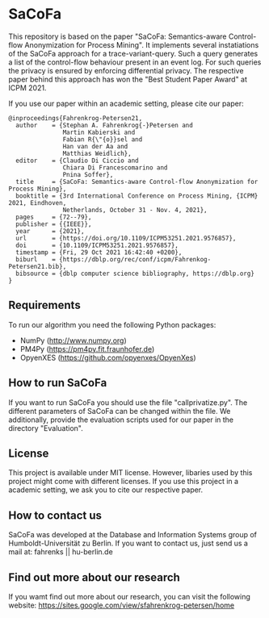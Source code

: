 # SaCoFa
This repository is based on the paper "SaCoFa: Semantics-aware Control-flow Anonymization for Process Mining". It implements several instatiations of the SaCoFa approach for a trace-variant-query. Such a query generates a list of the control-flow behaviour present in an event log. For such queries the privacy is ensured by enforcing differential privacy. The respective paper behind this approach has won the "Best Student Paper Award" at ICPM 2021.

If you use our paper within an academic setting, please cite our paper:
```
@inproceedings{Fahrenkrog-Petersen21,
  author    = {Stephan A. Fahrenkrog{-}Petersen and
               Martin Kabierski and
               Fabian R{\"{o}}sel and
               Han van der Aa and
               Matthias Weidlich},
  editor    = {Claudio Di Ciccio and
               Chiara Di Francescomarino and
               Pnina Soffer},
  title     = {SaCoFa: Semantics-aware Control-flow Anonymization for Process Mining},
  booktitle = {3rd International Conference on Process Mining, {ICPM} 2021, Eindhoven,
               Netherlands, October 31 - Nov. 4, 2021},
  pages     = {72--79},
  publisher = {{IEEE}},
  year      = {2021},
  url       = {https://doi.org/10.1109/ICPM53251.2021.9576857},
  doi       = {10.1109/ICPM53251.2021.9576857},
  timestamp = {Fri, 29 Oct 2021 16:42:40 +0200},
  biburl    = {https://dblp.org/rec/conf/icpm/Fahrenkog-Petersen21.bib},
  bibsource = {dblp computer science bibliography, https://dblp.org}
}
```


## Requirements
To run our algorithm you need the following Python packages:
- NumPy (http://www.numpy.org)
- PM4Py (https://pm4py.fit.fraunhofer.de)
- OpyenXES (https://github.com/opyenxes/OpyenXes)

## How to run SaCoFa
If you want to run SaCoFa you should use the file "callprivatize.py". The different parameters of SaCoFa can be changed within the file. We additionally, provide the evaluation scripts used for our paper in the directory "Evaluation".

## License
This project is available under MIT license. However, libaries used by this project might come with different licenses. If you use this project in a academic setting, we ask you to cite our respective paper.



## How to contact us
SaCoFa was developed at the Database and Information Systems group of Humboldt-Universität zu Berlin. If you want to contact us, just send us a mail at: fahrenks || hu-berlin.de

## Find out more about our research
If you wamt find out more about our research, you can visit the following website: 
https://sites.google.com/view/sfahrenkrog-petersen/home
